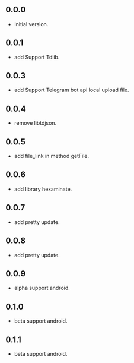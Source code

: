 ## 0.0.0

- Initial version.

## 0.0.1

- add Support Tdlib.

## 0.0.3

- add Support Telegram bot api local upload file.

## 0.0.4

- remove libtdjson.

## 0.0.5

- add file_link in method getFile.

## 0.0.6

- add library hexaminate.

## 0.0.7

- add pretty update.


## 0.0.8

- add pretty update.

## 0.0.9

- alpha support android.

## 0.1.0

- beta support android.

## 0.1.1

- beta support android.